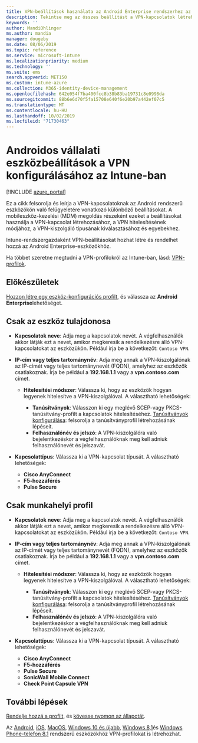 ```yaml
---
title: VPN-beállítások használata az Android Enterprise rendszerhez az Microsoft Intune-Azure-ban | Microsoft Docs
description: Tekintse meg az összes beállítást a VPN-kapcsolatok létrehozásához az Android Enterprise-eszközökön Microsoft Intuneban. Adja meg a VPN-kiszolgáló kapcsolati nevét, IP-címét vagy teljes tartománynevét, válassza ki a felhasználók hitelesítésének módját, és válassza a Citrix, a SonicWall, a Point kapszula és a Pulse Secure kapcsolati típusok lehetőséget.
keywords: ''
author: MandiOhlinger
ms.author: mandia
manager: dougeby
ms.date: 08/06/2019
ms.topic: reference
ms.service: microsoft-intune
ms.localizationpriority: medium
ms.technology: ''
ms.suite: ems
search.appverid: MET150
ms.custom: intune-azure
ms.collection: M365-identity-device-management
ms.openlocfilehash: 642e054f7ba400fcc8b38b83ba19731c8e0998da
ms.sourcegitcommit: 88b6e6d70f5fa15708e640f6e20b97a442ef07c5
ms.translationtype: MT
ms.contentlocale: hu-HU
ms.lasthandoff: 10/02/2019
ms.locfileid: "71730463"
---
```

# <a name="android-enterprise-device-settings-to-configure-vpn-in-intune"></a>Androidos vállalati eszközbeállítások a VPN konfigurálásához az Intune-ban

[!INCLUDE [azure_portal](../includes/azure_portal.md)]

Ez a cikk felsorolja és leírja a VPN-kapcsolatoknak az Android rendszerű eszközökön való felügyeletére vonatkozó különböző beállításokat. A mobileszköz-kezelési (MDM) megoldás részeként ezeket a beállításokat használja a VPN-kapcsolat létrehozásához, a VPN hitelesítésének módjához, a VPN-kiszolgáló típusának kiválasztásához és egyebekhez.

Intune-rendszergazdaként VPN-beállításokat hozhat létre és rendelhet hozzá az Android Enterprise-eszközökhöz. 

Ha többet szeretne megtudni a VPN-profilokról az Intune-ban, lásd: [VPN-profilok](vpn-settings-configure.md).

## <a name="before-you-begin"></a>Előkészületek

[Hozzon létre egy eszköz-konfigurációs profilt](vpn-settings-configure.md#create-a-device-profile), és válassza az **Android Enterprise**lehetőséget.

## <a name="device-owner-only"></a>Csak az eszköz tulajdonosa

- **Kapcsolatok neve**: Adja meg a kapcsolatok nevét. A végfelhasználók akkor látják ezt a nevet, amikor megkeresik a rendelkezésre álló VPN-kapcsolatokat az eszközükön. Például írja be a következőt: `Contoso VPN`.
- **IP-cím vagy teljes tartománynév**: Adja meg annak a VPN-kiszolgálónak az IP-címét vagy teljes tartománynevét (FQDN), amelyhez az eszközök csatlakoznak. Írja be például a **192.168.1.1** vagy a **vpn.contoso.com** címet.

  - **Hitelesítési módszer**: Válassza ki, hogy az eszközök hogyan legyenek hitelesítve a VPN-kiszolgálóval. A választható lehetőségek:
  
    - **Tanúsítványok**: Válasszon ki egy meglévő SCEP-vagy PKCS-tanúsítvány-profilt a kapcsolatok hitelesítéséhez. [Tanúsítványok konfigurálása](../protect/certificates-configure.md): felsorolja a tanúsítványprofil létrehozásának lépéseit.
    - **Felhasználónév és jelszó**: A VPN-kiszolgálóra való bejelentkezéskor a végfelhasználóknak meg kell adniuk felhasználónevét és jelszavát.

- **Kapcsolattípus**: Válassza ki a VPN-kapcsolat típusát. A választható lehetőségek:

  - **Cisco AnyConnect**
  - **F5-hozzáférés**
  - **Pulse Secure**

## <a name="work-profile-only"></a>Csak munkahelyi profil

- **Kapcsolatok neve**: Adja meg a kapcsolatok nevét. A végfelhasználók akkor látják ezt a nevet, amikor megkeresik a rendelkezésre álló VPN-kapcsolatokat az eszközükön. Például írja be a következőt: `Contoso VPN`.
- **IP-cím vagy teljes tartománynév**: Adja meg annak a VPN-kiszolgálónak az IP-címét vagy teljes tartománynevét (FQDN), amelyhez az eszközök csatlakoznak. Írja be például a **192.168.1.1** vagy a **vpn.contoso.com** címet.

  - **Hitelesítési módszer**: Válassza ki, hogy az eszközök hogyan legyenek hitelesítve a VPN-kiszolgálóval. A választható lehetőségek:
  
    - **Tanúsítványok**: Válasszon ki egy meglévő SCEP-vagy PKCS-tanúsítvány-profilt a kapcsolatok hitelesítéséhez. [Tanúsítványok konfigurálása](../protect/certificates-configure.md): felsorolja a tanúsítványprofil létrehozásának lépéseit.
    - **Felhasználónév és jelszó**: A VPN-kiszolgálóra való bejelentkezéskor a végfelhasználóknak meg kell adniuk felhasználónevét és jelszavát.

- **Kapcsolattípus**: Válassza ki a VPN-kapcsolat típusát. A választható lehetőségek:

  - **Cisco AnyConnect**
  - **F5-hozzáférés**
  - **Pulse Secure**
  - **SonicWall Mobile Connect**
  - **Check Point Capsule VPN**

## <a name="next-steps"></a>További lépések

[Rendelje hozzá a profilt](device-profile-assign.md), és [kövesse nyomon az állapotát](device-profile-monitor.md).

Az [Android](vpn-settings-android.md), [iOS](vpn-settings-ios.md), [MacOS](vpn-settings-macos.md), [Windows 10 és újabb](vpn-settings-windows-10.md), [Windows 8,1](vpn-settings-windows-8-1.md)és [Windows Phone-telefon 8,1](vpn-settings-windows-phone-8-1.md) rendszerű eszközökhöz VPN-profilokat is létrehozhat.
